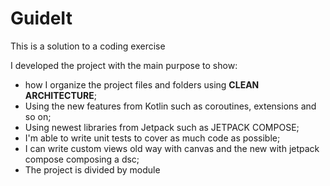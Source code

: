 # GuideIt
This is a solution to a coding exercise

I developed the project with the main purpose to show: 
* how I organize the project files and folders using **CLEAN ARCHITECTURE**;
* Using the new features from Kotlin such as coroutines, extensions and so on;
* Using newest libraries from Jetpack such as JETPACK COMPOSE;
* I'm able to write unit tests to cover as much code as possible;
* I can write custom views old way with canvas and the new with jetpack compose composing a dsc;
* The project is divided by module
